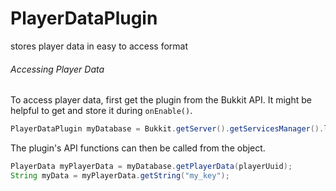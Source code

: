 # PlayerDataPlugin
stores player data in easy to access format

###### Accessing Player Data
To access player data, first get the plugin from the Bukkit API.
It might be helpful to get and store it during `onEnable()`.


```java
PlayerDataPlugin myDatabase = Bukkit.getServer().getServicesManager().load(PlayerDataPlugin.class);
```

The plugin's API functions can then be called from the object.

```java
PlayerData myPlayerData = myDatabase.getPlayerData(playerUuid);
String myData = myPlayerData.getString("my_key");
```
